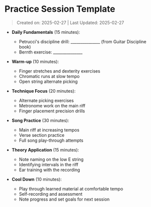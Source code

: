 # Practice Session Template

> Created on: 2025-02-27 | Last Updated: 2025-02-27


- **Daily Fundamentals** (15 minutes):
  - Petrucci's discipline drill: _______________ (from Guitar Discipline book)
  - Bernth exercise: _______________ 

- **Warm-up** (10 minutes):
  - Finger stretches and dexterity exercises
  - Chromatic runs at slow tempo
  - Open string alternate picking

- **Technique Focus** (20 minutes):
  - Alternate picking exercises
  - Metronome work on the main riff
  - Finger placement precision drills

- **Song Practice** (30 minutes):
  - Main riff at increasing tempos
  - Verse section practice
  - Full song play-through attempts

- **Theory Application** (15 minutes):
  - Note naming on the low E string
  - Identifying intervals in the riff
  - Ear training with the recording

- **Cool Down** (10 minutes):
  - Play through learned material at comfortable tempo
  - Self-recording and assessment
  - Note progress and set goals for next session